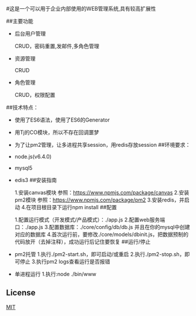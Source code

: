 #这是一个可以用于企业内部使用的WEB管理系统,具有较高扩展性

##主要功能

  * 后台用户管理

    CRUD，密码重置,发邮件,多角色管理
  * 资源管理
  
    CRUD
  * 角色管理
  
     CRUD，权限配置

##技术特点：

  * 使用了ES6语法，使用了ES6的Generator
  * 用Tj的CO模块，所以不存在回调噩梦
  * 为了让pm2管理，让多进程共享session，用redis存放session
##环境要求：

  * node.js(v6.4.0)
  * mysql5
  * edis3
##安装指南

    1.安装canvas模块
        参照：https://www.npmjs.com/package/canvas
    2.安装pm2模块
        参照：https://www.npmjs.com/package/pm2
    3.安装redis，并启动
    4.在项目根目录下运行npm install
##配置

    1.配置运行模式（开发模式/产品模式）：./app.js
    2.配置web服务端口：./app.js
    3.配置数据库：./core/config/db/db.js
        并且在你的mysql中创建对应的数据库
    4.首次运行前，要修改./core/models/dbinit.js，把数据预制的代码放开（去掉注释），成功运行后记住要恢复
##运行/停止

  * pm2托管
        1.执行./pm2-start.sh，即可启动/或重启
        2.执行./pm2-stop.sh，即可停止
        3.执行pm2 logs查看运行是否报错
  * 单进程运行
        1.执行:node ./bin/www
        
## License

  [MIT](LICENSE)

  
    
  
